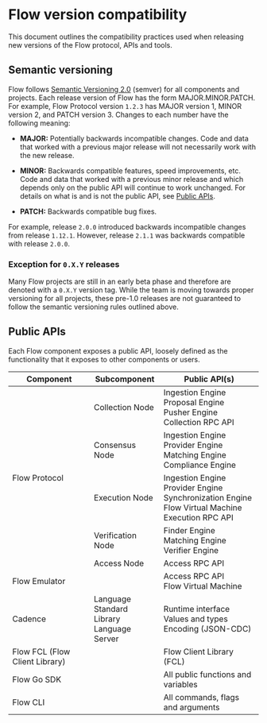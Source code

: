 # Flow version compatibility

This document outlines the compatibility practices used when releasing new versions of the Flow protocol, APIs and tools. 

## Semantic versioning

Flow follows [Semantic Versioning 2.0](https://semver.org/spec/v2.0.0.html) (semver) for all components and projects. 
Each release version of Flow has the form MAJOR.MINOR.PATCH. For example, Flow Protocol version `1.2.3` has MAJOR version 1, 
MINOR version 2, and PATCH version 3. Changes to each number have the following meaning:

- **MAJOR:** Potentially backwards incompatible changes. Code and data that worked with a previous major release will not necessarily work with the new release.

- **MINOR:** Backwards compatible features, speed improvements, etc. Code and data that worked with a previous minor release and which depends only on the public API will continue to work unchanged. For details on what is and is not the public API, see [Public APIs](#public-apis).

- **PATCH:** Backwards compatible bug fixes.

For example, release `2.0.0` introduced backwards incompatible changes from release `1.12.1`. However, release `2.1.1` was backwards compatible with release `2.0.0`.

### Exception for `0.X.Y` releases

Many Flow projects are still in an early beta phase and therefore are denoted with a `0.X.Y` version tag. 
While the team is moving towards proper versioning for all projects, 
these pre-1.0 releases are not guaranteed to follow the semantic versioning rules outlined above.

## Public APIs

Each Flow component exposes a public API, loosely defined as the functionality that it exposes to other components or users.

<table>
    <thead>
        <tr>
            <th>Component</th>
            <th>Subcomponent</th>
            <th>Public API(s)</th>
        </tr>
    </thead>
    <tbody>
        <tr>
            <td rowspan=5>Flow Protocol</td>
            <td>Collection Node</td>
            <td>
              Ingestion Engine<br/>
              Proposal Engine<br/>
              Pusher Engine<br/>
              Collection RPC API
            </td>
        </tr>
        <tr>
            <td>Consensus Node</td>
            <td>
              Ingestion Engine<br/>
              Provider Engine<br/>
              Matching Engine<br/>
              Compliance Engine
            </td>
        </tr>
        <tr>
            <td>Execution Node</td>
            <td>
              Ingestion Engine<br/>
              Provider Engine<br/>
              Synchronization Engine<br/>
              Flow Virtual Machine<br/>
              Execution RPC API
            </td>
        </tr>
        <tr>
            <td>Verification Node</td>
            <td>
              Finder Engine<br/>
              Matching Engine<br/>
              Verifier Engine
            </td>
        </tr>
        <tr>
            <td>Access Node</td>
            <td>Access RPC API</td>
        </tr>
        <tr>
            <td>Flow Emulator</td>
            <td></td>
            <td>
              Access RPC API<br/>
              Flow Virtual Machine
            </td>
        </tr>
        <tr>
            <td>Cadence</td>
            <td>
              Language<br/>
              Standard Library<br/>
              Language Server
            </td>
            <td>
              Runtime interface<br/>
              Values and types<br/>
              Encoding (JSON-CDC)
            </td>
        </tr>
        <tr>
            <td>Flow FCL (Flow Client Library)</td>
            <td></td>
            <td>Flow Client Library (FCL)</td>
        </tr>
        <tr>
            <td>Flow Go SDK</td>
            <td></td>
            <td>All public functions and variables</td>
        </tr>
        <tr>
            <td>Flow CLI</td>
            <td></td>
            <td>All commands, flags and arguments</td>
        </tr>
    </tbody>
</table>
